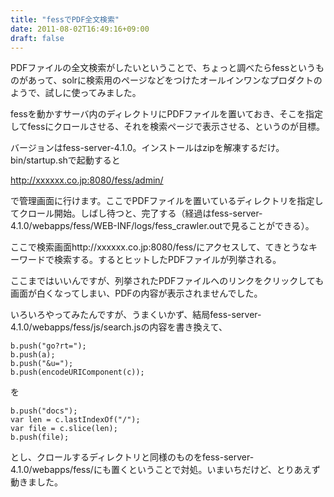 ```yaml
---
title: "fessでPDF全文検索"
date: 2011-08-02T16:49:16+09:00
draft: false
---
```

PDFファイルの全文検索がしたいということで、ちょっと調べたらfessというものがあって、solrに検索用のページなどをつけたオールインワンなプロダクトのようで、試しに使ってみました。

fessを動かすサーバ内のディレクトリにPDFファイルを置いておき、そこを指定してfessにクロールさせる、それを検索ページで表示させる、というのが目標。

バージョンはfess-server-4.1.0。インストールはzipを解凍するだけ。bin/startup.shで起動すると

http://xxxxxx.co.jp:8080/fess/admin/

で管理画面に行けます。ここでPDFファイルを置いているディレクトリを指定してクロール開始。しばし待つと、完了する（経過はfess-server-4.1.0/webapps/fess/WEB-INF/logs/fess_crawler.outで見ることができる）。

ここで検索画面http://xxxxxx.co.jp:8080/fess/にアクセスして、てきとうなキーワードで検索する。するとヒットしたPDFファイルが列挙される。

ここまではいいんですが、列挙されたPDFファイルへのリンクをクリックしても画面が白くなってしまい、PDFの内容が表示されませんでした。

いろいろやってみたんですが、うまくいかず、結局fess-server-4.1.0/webapps/fess/js/search.jsの内容を書き換えて、

```
b.push("go?rt=");
b.push(a);
b.push("&u=");
b.push(encodeURIComponent(c));
```
を
```
b.push("docs");
var len = c.lastIndexOf("/");
var file = c.slice(len);
b.push(file);
```
とし、クロールするディレクトリと同様のものをfess-server-4.1.0/webapps/fess/にも置くということで対処。いまいちだけど、とりあえず動きました。

